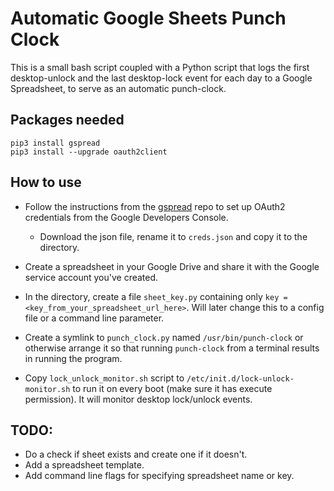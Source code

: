 
# Automatic Google Sheets Punch Clock

This is a small bash script coupled with a Python script that logs the first desktop-unlock and the last desktop-lock event for each day to a Google Spreadsheet, to serve as an automatic punch-clock. 

## Packages needed

```
pip3 install gspread
pip3 install --upgrade oauth2client
````

## How to use

* Follow the instructions from the [gspread](https://github.com/burnash/gspread) repo to set up OAuth2 credentials from the Google Developers Console.
    * Download the json file, rename it to `creds.json` and copy it to the directory.

* Create a spreadsheet in your Google Drive and share it with the Google service account you've created.

* In the directory, create a file `sheet_key.py` containing only `key = <key_from_your_spreadsheet_url_here>`. Will later change this to a config file or a command line parameter.

* Create a symlink to `punch_clock.py` named `/usr/bin/punch-clock` or otherwise arrange it so that running `punch-clock` from a terminal results in running the program.

* Copy `lock_unlock_monitor.sh` script to `/etc/init.d/lock-unlock-monitor.sh` to run it on every boot (make sure it has execute permission). It will monitor desktop lock/unlock events.

## TODO:

* Do a check if sheet exists and create one if it doesn't.
* Add a spreadsheet template.
* Add command line flags for specifying spreadsheet name or key.